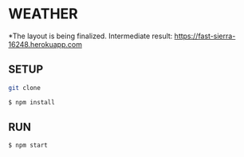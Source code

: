 # WEATHER
 

*The layout is being finalized. Intermediate result: https://fast-sierra-16248.herokuapp.com


## SETUP
```sh
git clone
```
```sh
$ npm install
```
## RUN

```sh
$ npm start
```
